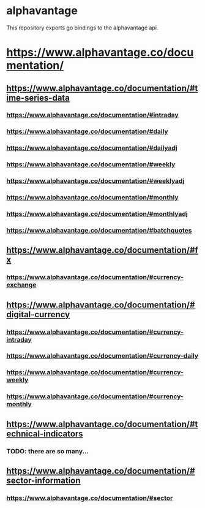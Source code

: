 # alphavantage

This repository exports go bindings to the alphavantage api.

# https://www.alphavantage.co/documentation/

## https://www.alphavantage.co/documentation/#time-series-data
### https://www.alphavantage.co/documentation/#intraday
### https://www.alphavantage.co/documentation/#daily
### https://www.alphavantage.co/documentation/#dailyadj
### https://www.alphavantage.co/documentation/#weekly
### https://www.alphavantage.co/documentation/#weeklyadj
### https://www.alphavantage.co/documentation/#monthly
### https://www.alphavantage.co/documentation/#monthlyadj
### https://www.alphavantage.co/documentation/#batchquotes

## https://www.alphavantage.co/documentation/#fx
### https://www.alphavantage.co/documentation/#currency-exchange

## https://www.alphavantage.co/documentation/#digital-currency
### https://www.alphavantage.co/documentation/#currency-intraday
### https://www.alphavantage.co/documentation/#currency-daily
### https://www.alphavantage.co/documentation/#currency-weekly
### https://www.alphavantage.co/documentation/#currency-monthly

## https://www.alphavantage.co/documentation/#technical-indicators
### TODO: there are so many...

## https://www.alphavantage.co/documentation/#sector-information
### https://www.alphavantage.co/documentation/#sector